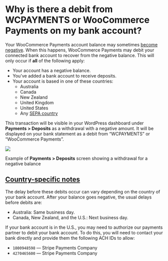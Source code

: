 # Why is there a debit from WCPAYMENTS or WooCommerce Payments on my bank account?

Your WooCommerce Payments account balance may sometimes [become negative](https://woocommerce.com/document/payments/faq/why-is-my-account-showing-a-negative-balance/). When this happens, WooCommerce Payments may debit your connected bank account to recover from the negative balance. This will only occur if **all** of the following apply:

*   Your account has a negative balance.
*   You’ve added a bank account to receive deposits.
*   Your account is based in one of these countries:
    *   Australia
    *   Canada
    *   New Zealand
    *   United Kingdom
    *   United States
    *   Any [SEPA country](https://en.wikipedia.org/wiki/Single_Euro_Payments_Area#Coverage)

This transaction will be visible in your WordPress dashboard under **Payments > Deposits** as a withdrawal with a negative amount. It will be displayed on your bank statement as a debit from “WCPAYMENTS” or “WooCommerce Payments”. 

![](https://woocommerce.com/wp-content/uploads/2020/04/WooCommerce-Payments-Deposits-with-Widthdrawals.png?w=950)

Example of **Payments > Deposits** screen showing a withdrawal for a negative balance

## [Country-specific notes](#country-specific-notes)

The delay before these debits occur can vary depending on the country of your bank account. After your balance goes negative, the usual delays before debits are:

*   Australia: Same business day.
*   Canada, New Zealand, and the U.S.: Next business day.

If your bank account is in the U.S., you may need to authorize our payments partner to debit your bank account. To do this, you will need to contact your bank directly and provide them the following ACH IDs to allow:

*   `1800948598` — Stripe Payments Company
*   `4270465600` — Stripe Payments Company